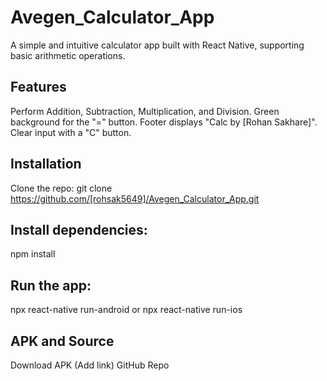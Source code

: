 # Avegen_Calculator_App

A simple and intuitive calculator app built with React Native, supporting basic arithmetic operations.

## Features
Perform Addition, Subtraction, Multiplication, and Division.
Green background for the "=" button.
Footer displays "Calc by [Rohan Sakhare]".
Clear input with a "C" button.
## Installation
Clone the repo:
git clone https://github.com/[rohsak5649]/Avegen_Calculator_App.git
## Install dependencies:
npm install
## Run the app:
npx react-native run-android or npx react-native run-ios
## APK and Source
Download APK (Add link)
GitHub Repo
